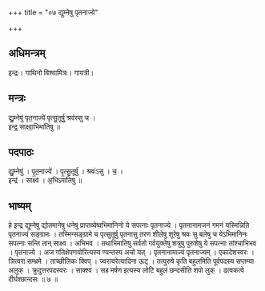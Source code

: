+++
title = "०७ द्युम्नेषु पृतनाज्ये"

+++
## अधिमन्त्रम्
इन्द्रः। गाथिनो विश्वामित्रः। गायत्री।

## मन्त्रः
द्यु॒म्नेषु॑ पृत॒नाज्ये॑ पृत्सु॒तूर्षु॒ श्रव॑स्सु च ।  
इन्द्र॒ साक्ष्वा॒भिमा॑तिषु ॥

## पदपाठः
द्यु॒म्नेषु॑ । पृ॒त॒नाज्ये॑ । पृ॒त्सु॒तूर्षु॑ । श्रवः॑ऽसु । च॒ ।  
इन्द्र॑ । साक्ष्व॑ । अ॒भिऽमा॑तिषु ॥

## भाष्यम्
हे इन्द्र द्युम्नेषु द्योतमानेषु धनेषु प्राप्तव्येष्वभिमानिनो ये सपत्नाः पृतनाज्ये । पृतनानामजनं गमनं यस्मिन्निति पृतनाज्यं सङ्ग्रामः । तस्मिन्सङ्ग्रामे च पृत्सुतूर्षु पृतनासु तरण शीलेषु शूरेषु श्रवः सु बलेषु च येऽभिमानिनः सपत्नाः सन्ति तान् साक्ष्व । अभिभव । तथाभिमातिषु सर्वतो गर्वयुक्तेषु शत्रुषु पुरुशेषु ये सपत्नाः तांश्चाभिभव । पृतनाज्ये । अज गतिक्षेपणयोरित्यस्य ण्यन्तस्य अचो यत् । पृतनानामाज्यं पृतनाज्यम् । एकादेशस्वरः । ञित्वरा सम्भ्रमे । ताच्छीलिकः क्विप् । ज्वरत्वरेत्यादिना ऊट् । तत्पुरुषे कृति बहुलमिति पूर्वपदस्य सप्तम्या अलुक् । क्रुदुत्तरपदस्वरः । साक्श्व । सह मर्षण इत्यस्य लोटि बहुलं छन्दसीति शपो लुक् । ढत्वकत्वे दीर्घश्छान्दसः ॥ ७ ॥